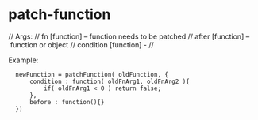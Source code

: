 # patch-function

// Args:
//  fn [function] – function needs to be patched
//  after [function] – function or object
//  condition [function] - 
//

Example:

```
  newFunction = patchFunction( oldFunction, {
      condition : function( oldFnArg1, oldFnArg2 ){
          if( oldFnArg1 < 0 ) return false;
      },
      before : function(){}    
  })
```
